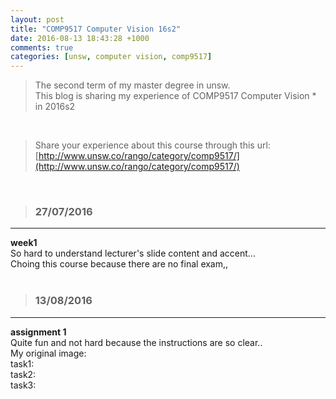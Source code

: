 ```yaml
---
layout: post
title: "COMP9517 Computer Vision 16s2"
date: 2016-08-13 18:43:28 +1000
comments: true
categories: [unsw, computer vision, comp9517]
---
```



> The second term of my master degree in unsw.         
This blog is sharing my experience of COMP9517 Computer Vision * in 2016s2     

<!--more-->
<br>

>Share your experience about this course through this url:     
[http://www.unsw.co/rango/category/comp9517/](http://www.unsw.co/rango/category/comp9517/)     
<br>

>### 27/07/2016 ###
----------
**week1**    
So hard to understand lecturer's slide content and accent...      
Choing this course because there are no final exam,,     
<br> 

>### 13/08/2016 ###
----------
**assignment 1**    
Quite fun and not hard because the instructions are so clear..     
My original image:    
<img style="max-height:300px" class="lazy" data-original="/images/blog/160813_9517/flowers-3.png">     
task1:   
<img style="max-height:300px" class="lazy" data-original="/images/blog/160813_9517/task1.png">     
task2:    
<img style="max-height:300px" class="lazy" data-original="/images/blog/160813_9517/task2.png">     
task3:    
<img style="max-height:300px" class="lazy" data-original="/images/blog/160813_9517/task3.png">     
<br> 
